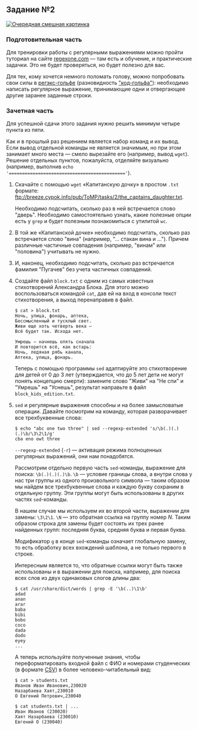 ## Задание №2

[![Очередная смешная картинка](https://imgs.xkcd.com/comics/regular_expressions.png)](https://xkcd.com/208)

### Подготовительная часть

Для тренировки работы с регулярными выражениями можно пройти туториал на сайте [regexone.com](https://regexone.com/) — там есть и обучение, и практические задачки. Это не будет проверяться, но будет полезно для вас.

Для тех, кому хочется немного поломать голову, можно попробовать свои силы в [регэкс-гольфе](http://alf.nu/RegexGolf) (разновидность ["код-гольфа"](https://en.wikipedia.org/wiki/Code_golf)): необходимо написать регулярное выражение, принимающие одни и отвергающее другие заранее заданные строки.

### Зачетная часть

Для успешной сдачи этого задания нужно решить минимум четыре пункта из пяти.

Как и в прошлый раз решением является набор команд и их вывод. Если вывод отдельной команды не является значимым, но при этом занимает много места — смело вырезайте его (например, вывод `wget`). Решение отдельных пунктов, пожалуйста, отделяйте визуально (например, выполнив `echo '============================================'`).

1.  Скачайте с помощью `wget` «Капитанскую дочку» в простом `.txt` формате: ftp://breeze.cypok.info/pub/ToMP/tasks/2/the_captains_daughter.txt.

    Необходимо подсчитать, сколько раз в ней встречается слово "дверь". Необходимо самостоятельно узнать, какие полезные опции есть у `grep` и будет полезным познакомиться с утилитой `wc`.

1.  В той же «Капитанской дочке» необходимо подсчитать, сколько раз встречается слово "вина" (например, "… стакан вина и …"). Причем различные частичные совпадения (например, "винам" или "половина") учитывать не нужно.

1.  И, наконец, необходимо подсчитать, сколько раз встречается фамилия "Пугачев" без учета частичных совпадений.

1.  Создайте файл `block.txt` с одним из самых известных стихотворений Александра Блока. Для этого можно воспользоваться командой `cat`, дав ей на вход в консоли текст стихотворения, а выход перенаправив в файл.

        $ cat > block.txt
        Ночь, улица, фонарь, аптека,
        Бессмысленный и тусклый свет.
        Живи еще хоть четверть века —
        Всё будет так. Исхода нет.

        Умрешь — начнешь опять сначала
        И повторится всё, как встарь:
        Ночь, ледяная рябь канала,
        Аптека, улица, фонарь.

    Теперь с помощью программы `sed` адаптируйте это стихотворение для детей от 0 до 3 лет (утверждается, что до 5 лет дети не могут понять концепцию смерти): замените слово "Живи" на "Не спи" и "Умрешь" на "Уснешь", результат направьте в файл `block_kids_edition.txt`.

1.  `sed` и регулярные выражения способны и на более замысловатые операции. Давайте посмотрим на команду, которая разворачивает все трехбуквенные слова:

        $ echo "abc one two three" | sed --regexp-extended 's/\b(.)(.)(.)\b/\3\2\1/g'
        cba eno owt three

    `--regexp-extended` (`-r`) — активация режима полноценных регулярных выражений, они нам понадобятся.
    
    Рассмотрим отдельно первую часть `sed`-команды, выражение для поиска: `\b(.)(.)(.)\b`. `\b` — условие границы слова, а внутри слова у нас три группы из одного произвольного символа — таким образом мы найдем все трехбуквенные слова и каждую букву сохраним в отдельную группу. Эти группы могут быть использованы в других частях `sed`-команды.

    В нашем случае мы используем их во второй части, выражении для замены: `\3\2\1`. `\N` — это обратная ссылка на группу номер *N*. Таким образом строка для замены будет состоять их трех ранее найденных групп: последняя буква, средняя буква и первая буква.

    Модификатор `g` в конце `sed`-команды означает глобальную замену, то есть обработку всех вхождений шаблона, а не только первого в строке.

    Интересным является то, что обратные ссылки могут быть также использованы и в выражении для поиска, например, для поиска всех слов из двух одинаковых слогов длины два:

        $ cat /usr/share/dict/words | grep -E '\b(..)\1\b'
        adad
        anan
        arar
        baba
        bibi
        bobo
        coco
        dada
        dodo
        eyey
        ...

    А теперь используйте полученные знания, чтобы переформатировать входной файл с ФИО и номерами студенческих (в формате [CSV](https://ru.wikipedia.org/wiki/CSV)) в более человеко-читабельный вид:

        $ cat > students.txt
        Иванов Иван Иванович,230020
        Назарбаева Хаят,230010
        О Евгений Петрович,230040

        $ cat students.txt | ...
        Иван Иванов (230020)
        Хаят Назарбаева (230010)
        Евгений О (230040)
